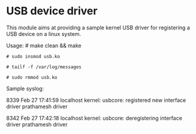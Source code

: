 USB device driver
=================

This module aims at providing a sample kernel USB driver for
registering a USB device on a linux system.

Usage:
	# make clean && make

	# sudo insmod usb.ko

	# tailf -f /var/log/messages

	# sudo rmmod usb.ko

Sample syslog:

8339 Feb 27 17:41:59 localhost kernel: usbcore: registered new interface driver prathamesh driver

8342 Feb 27 17:42:18 localhost kernel: usbcore: deregistering interface driver prathamesh driver

